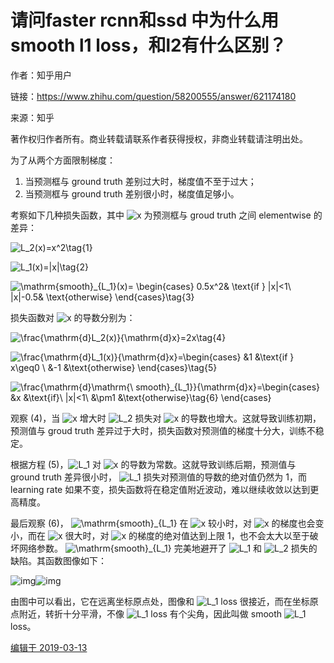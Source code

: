 # 请问faster rcnn和ssd 中为什么用smooth l1 loss，和l2有什么区别？

作者：知乎用户

链接：https://www.zhihu.com/question/58200555/answer/621174180

来源：知乎

著作权归作者所有。商业转载请联系作者获得授权，非商业转载请注明出处。

为了从两个方面限制梯度：

1. 当预测框与 ground truth 差别过大时，梯度值不至于过大；
2. 当预测框与 ground truth 差别很小时，梯度值足够小。

考察如下几种损失函数，其中 ![x](https://www.zhihu.com/equation?tex=x) 为预测框与 groud truth 之间 elementwise 的差异：

![L_2(x)=x^2\tag{1}](https://www.zhihu.com/equation?tex=L_2%28x%29%3Dx%5E2%5Ctag%7B1%7D)

![L_1(x)=|x|\tag{2}](https://www.zhihu.com/equation?tex=L_1%28x%29%3D%7Cx%7C%5Ctag%7B2%7D)

![\mathrm{smooth}_{L_1}(x)= \begin{cases} 0.5x^2& \text{if } |x|<1\\ |x|-0.5& \text{otherwise} \end{cases}\tag{3}](https://www.zhihu.com/equation?tex=%5Cmathrm%7Bsmooth%7D_%7BL_1%7D%28x%29%3D+%5Cbegin%7Bcases%7D+0.5x%5E2%26+%5Ctext%7Bif+%7D+%7Cx%7C%3C1%5C%5C+%7Cx%7C-0.5%26+%5Ctext%7Botherwise%7D+%5Cend%7Bcases%7D%5Ctag%7B3%7D)

损失函数对 ![x](https://www.zhihu.com/equation?tex=x) 的导数分别为：

![\frac{\mathrm{d}L_2(x)}{\mathrm{d}x}=2x\tag{4}](https://www.zhihu.com/equation?tex=%5Cfrac%7B%5Cmathrm%7Bd%7DL_2%28x%29%7D%7B%5Cmathrm%7Bd%7Dx%7D%3D2x%5Ctag%7B4%7D)

![\frac{\mathrm{d}L_1(x)}{\mathrm{d}x}=\begin{cases} &1 &\text{if } x\geq0 \\ &-1 &\text{otherwise}   \end{cases}\tag{5}](https://www.zhihu.com/equation?tex=%5Cfrac%7B%5Cmathrm%7Bd%7DL_1%28x%29%7D%7B%5Cmathrm%7Bd%7Dx%7D%3D%5Cbegin%7Bcases%7D+%261+%26%5Ctext%7Bif+%7D+x%5Cgeq0+%5C%5C+%26-1+%26%5Ctext%7Botherwise%7D+++%5Cend%7Bcases%7D%5Ctag%7B5%7D)

![\frac{\mathrm{d}\mathrm{\ smooth}_{L_1}}{\mathrm{d}x}=\begin{cases} &x &\text{if}\ |x|<1\\ &\pm1 &\text{otherwise}\tag{6}  \end{cases}](https://www.zhihu.com/equation?tex=%5Cfrac%7B%5Cmathrm%7Bd%7D%5Cmathrm%7B%5C+smooth%7D_%7BL_1%7D%7D%7B%5Cmathrm%7Bd%7Dx%7D%3D%5Cbegin%7Bcases%7D+%26x+%26%5Ctext%7Bif%7D%5C+%7Cx%7C%3C1%5C%5C+%26%5Cpm1+%26%5Ctext%7Botherwise%7D%5Ctag%7B6%7D++%5Cend%7Bcases%7D)

观察 (4)，当 ![x](https://www.zhihu.com/equation?tex=x) 增大时 ![L_2](https://www.zhihu.com/equation?tex=L_2) 损失对 ![x](https://www.zhihu.com/equation?tex=x) 的导数也增大。这就导致训练初期，预测值与 groud truth 差异过于大时，损失函数对预测值的梯度十分大，训练不稳定。

根据方程 (5)，![L_1](https://www.zhihu.com/equation?tex=L_1) 对 ![x](https://www.zhihu.com/equation?tex=x) 的导数为常数。这就导致训练后期，预测值与 ground truth 差异很小时， ![L_1](https://www.zhihu.com/equation?tex=L_1) 损失对预测值的导数的绝对值仍然为 1，而 learning rate 如果不变，损失函数将在稳定值附近波动，难以继续收敛以达到更高精度。

最后观察 (6)， ![\mathrm{smooth}_{L_1}](https://www.zhihu.com/equation?tex=%5Cmathrm%7Bsmooth%7D_%7BL_1%7D) 在 ![x](https://www.zhihu.com/equation?tex=x) 较小时，对 ![x](https://www.zhihu.com/equation?tex=x) 的梯度也会变小，而在 ![x](https://www.zhihu.com/equation?tex=x) 很大时，对 ![x](https://www.zhihu.com/equation?tex=x) 的梯度的绝对值达到上限 1，也不会太大以至于破坏网络参数。 ![\mathrm{smooth}_{L_1}](https://www.zhihu.com/equation?tex=%5Cmathrm%7Bsmooth%7D_%7BL_1%7D) 完美地避开了 ![L_1](https://www.zhihu.com/equation?tex=L_1) 和 ![L_2](https://www.zhihu.com/equation?tex=L_2) 损失的缺陷。其函数图像如下：

![img](https://pic4.zhimg.com/50/v2-dccf66172c8e4440f34cebaeb7018a29_hd.jpg)![img](https://pic4.zhimg.com/80/v2-dccf66172c8e4440f34cebaeb7018a29_hd.jpg)

由图中可以看出，它在远离坐标原点处，图像和 ![L_1](https://www.zhihu.com/equation?tex=L_1) loss 很接近，而在坐标原点附近，转折十分平滑，不像 ![L_1](https://www.zhihu.com/equation?tex=L_1) loss 有个尖角，因此叫做 smooth ![L_1](https://www.zhihu.com/equation?tex=L_1) loss。

[编辑于 2019-03-13]()

